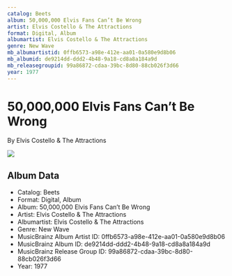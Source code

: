 ```yaml
---
catalog: Beets
album: 50,000,000 Elvis Fans Can’t Be Wrong
artist: Elvis Costello & The Attractions
format: Digital, Album
albumartist: Elvis Costello & The Attractions
genre: New Wave
mb_albumartistid: 0ffb6573-a98e-412e-aa01-0a580e9d8b06
mb_albumid: de9214dd-ddd2-4b48-9a18-cd8a8a184a9d
mb_releasegroupid: 99a86872-cdaa-39bc-8d80-88cb026f3d66
year: 1977
---
```


# 50,000,000 Elvis Fans Can’t Be Wrong

By Elvis Costello & The Attractions

![](../../assets/beetscovers/Elvis_Costello_and_The_Attractions-50_000_000_Elvis_Fans_Can’t_Be_Wrong.jpg)

## Album Data

- Catalog: Beets
- Format: Digital, Album
- Album: 50,000,000 Elvis Fans Can’t Be Wrong
- Artist: Elvis Costello & The Attractions
- Albumartist: Elvis Costello & The Attractions
- Genre: New Wave
- MusicBrainz Album Artist ID: 0ffb6573-a98e-412e-aa01-0a580e9d8b06
- MusicBrainz Album ID: de9214dd-ddd2-4b48-9a18-cd8a8a184a9d
- MusicBrainz Release Group ID: 99a86872-cdaa-39bc-8d80-88cb026f3d66
- Year: 1977

